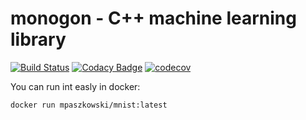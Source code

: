 # monogon - C++ machine learning library

[![Build Status](https://app.travis-ci.com/mmpaszkowski/monogon.svg?branch=master)](https://app.travis-ci.com/mmpaszkowski/monogon)
[![Codacy Badge](https://app.codacy.com/project/badge/Grade/c67f0bfe492e49f39aa9f4905a2dd157)](https://www.codacy.com/gh/mmpaszkowski/monogon/dashboard?utm_source=github.com&amp;utm_medium=referral&amp;utm_content=mmpaszkowski/monogon&amp;utm_campaign=Badge_Grade)
[![codecov](https://codecov.io/gh/mmpaszkowski/monogon/branch/master/graph/badge.svg?token=LP5IJIYLII)](https://codecov.io/gh/mmpaszkowski/monogon)

You can run int easly in docker:
```bash
docker run mpaszkowski/mnist:latest
```
